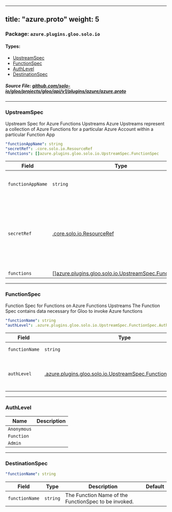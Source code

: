 
---
title: "azure.proto"
weight: 5
---

<!-- Code generated by solo-kit. DO NOT EDIT. -->


### Package: `azure.plugins.gloo.solo.io` 
#### Types:


- [UpstreamSpec](#upstreamspec)
- [FunctionSpec](#functionspec)
- [AuthLevel](#authlevel)
- [DestinationSpec](#destinationspec)
  



##### Source File: [github.com/solo-io/gloo/projects/gloo/api/v1/plugins/azure/azure.proto](https://github.com/solo-io/gloo/blob/master/projects/gloo/api/v1/plugins/azure/azure.proto)





---
### UpstreamSpec

 
Upstream Spec for Azure Functions Upstreams
Azure Upstreams represent a collection of Azure Functions for a particular Azure Account
within a particular Function App

```yaml
"functionAppName": string
"secretRef": .core.solo.io.ResourceRef
"functions": []azure.plugins.gloo.solo.io.UpstreamSpec.FunctionSpec

```

| Field | Type | Description | Default |
| ----- | ---- | ----------- |----------- | 
| `functionAppName` | `string` | The Name of the Azure Function App where the functions are grouped |  |
| `secretRef` | [.core.solo.io.ResourceRef](../../../../../../../../solo-kit/api/v1/ref.proto.sk#resourceref) | A [Gloo Secret Ref](https://gloo.solo.io/introduction/concepts/#Secrets) to an [Azure Publish Profile JSON file](https://azure.microsoft.com/en-us/downloads/publishing-profile-overview/). {{ hide_not_implemented "Azure Secrets can be created with `glooctl secret create azure ...`" }} Note that this secret is not required unless Function Discovery is enabled |  |
| `functions` | [[]azure.plugins.gloo.solo.io.UpstreamSpec.FunctionSpec](../azure.proto.sk#functionspec) |  |  |




---
### FunctionSpec

 
Function Spec for Functions on Azure Functions Upstreams
The Function Spec contains data necessary for Gloo to invoke Azure functions

```yaml
"functionName": string
"authLevel": .azure.plugins.gloo.solo.io.UpstreamSpec.FunctionSpec.AuthLevel

```

| Field | Type | Description | Default |
| ----- | ---- | ----------- |----------- | 
| `functionName` | `string` | The Name of the Azure Function as it appears in the Azure Functions Portal |  |
| `authLevel` | [.azure.plugins.gloo.solo.io.UpstreamSpec.FunctionSpec.AuthLevel](../azure.proto.sk#authlevel) | Auth Level can bve either "anonymous" "function" or "admin" See https://vincentlauzon.com/2017/12/04/azure-functions-http-authorization-levels/ for more details |  |




---
### AuthLevel



| Name | Description |
| ----- | ----------- | 
| `Anonymous` |  |
| `Function` |  |
| `Admin` |  |




---
### DestinationSpec



```yaml
"functionName": string

```

| Field | Type | Description | Default |
| ----- | ---- | ----------- |----------- | 
| `functionName` | `string` | The Function Name of the FunctionSpec to be invoked. |  |





<!-- Start of HubSpot Embed Code -->
<script type="text/javascript" id="hs-script-loader" async defer src="//js.hs-scripts.com/5130874.js"></script>
<!-- End of HubSpot Embed Code -->
